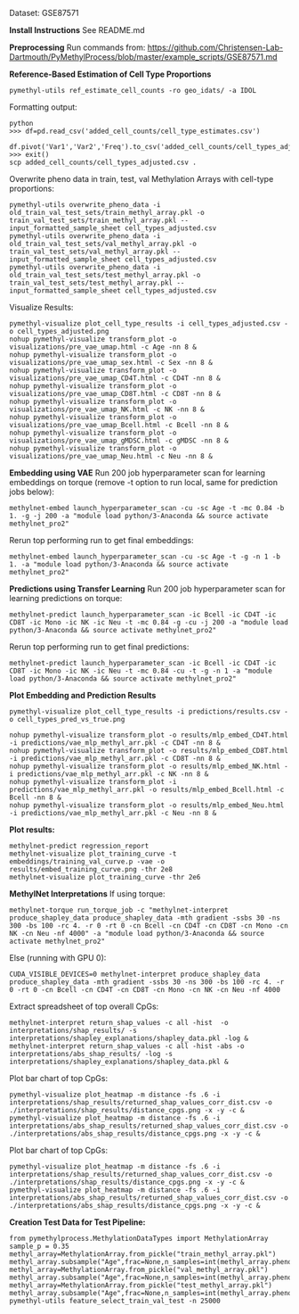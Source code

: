 Dataset: GSE87571

**Install Instructions**
See README.md

**Preprocessing**
Run commands from: https://github.com/Christensen-Lab-Dartmouth/PyMethylProcess/blob/master/example_scripts/GSE87571.md

**Reference-Based Estimation of Cell Type Proportions**

```
pymethyl-utils ref_estimate_cell_counts -ro geo_idats/ -a IDOL
```
Formatting output:
```
python
>>> df=pd.read_csv('added_cell_counts/cell_type_estimates.csv')
  df.pivot('Var1','Var2','Freq').to_csv('added_cell_counts/cell_types_adjusted.csv')
>>> exit()
scp added_cell_counts/cell_types_adjusted.csv .
```
Overwrite pheno data in train, test, val Methylation Arrays with cell-type proportions:
```
pymethyl-utils overwrite_pheno_data -i old_train_val_test_sets/train_methyl_array.pkl -o train_val_test_sets/train_methyl_array.pkl --input_formatted_sample_sheet cell_types_adjusted.csv
pymethyl-utils overwrite_pheno_data -i old_train_val_test_sets/val_methyl_array.pkl -o train_val_test_sets/val_methyl_array.pkl --input_formatted_sample_sheet cell_types_adjusted.csv
pymethyl-utils overwrite_pheno_data -i old_train_val_test_sets/test_methyl_array.pkl -o train_val_test_sets/test_methyl_array.pkl --input_formatted_sample_sheet cell_types_adjusted.csv
```
Visualize Results:
```
pymethyl-visualize plot_cell_type_results -i cell_types_adjusted.csv -o cell_types_adjusted.png
nohup pymethyl-visualize transform_plot -o visualizations/pre_vae_umap.html -c Age -nn 8 &
nohup pymethyl-visualize transform_plot -o visualizations/pre_vae_umap_sex.html -c Sex -nn 8 &
nohup pymethyl-visualize transform_plot -o visualizations/pre_vae_umap_CD4T.html -c CD4T -nn 8 &
nohup pymethyl-visualize transform_plot -o visualizations/pre_vae_umap_CD8T.html -c CD8T -nn 8 &
nohup pymethyl-visualize transform_plot -o visualizations/pre_vae_umap_NK.html -c NK -nn 8 &
nohup pymethyl-visualize transform_plot -o visualizations/pre_vae_umap_Bcell.html -c Bcell -nn 8 &
nohup pymethyl-visualize transform_plot -o visualizations/pre_vae_umap_gMDSC.html -c gMDSC -nn 8 &
nohup pymethyl-visualize transform_plot -o visualizations/pre_vae_umap_Neu.html -c Neu -nn 8 &
```

**Embedding using VAE**
Run 200 job hyperparameter scan for learning embeddings on torque (remove -t option to run local, same for prediction jobs below):  
```
methylnet-embed launch_hyperparameter_scan -cu -sc Age -t -mc 0.84 -b 1. -g -j 200 -a "module load python/3-Anaconda && source activate methylnet_pro2"
```
Rerun top performing run to get final embeddings:
```
methylnet-embed launch_hyperparameter_scan -cu -sc Age -t -g -n 1 -b 1. -a "module load python/3-Anaconda && source activate methylnet_pro2"
```

**Predictions using Transfer Learning**
Run 200 job hyperparameter scan for learning predictions on torque:
```
methylnet-predict launch_hyperparameter_scan -ic Bcell -ic CD4T -ic CD8T -ic Mono -ic NK -ic Neu -t -mc 0.84 -g -cu -j 200 -a "module load python/3-Anaconda && source activate methylnet_pro2"
```
Rerun top performing run to get final predictions:
```
methylnet-predict launch_hyperparameter_scan -ic Bcell -ic CD4T -ic CD8T -ic Mono -ic NK -ic Neu -t -mc 0.84 -cu -t -g -n 1 -a "module load python/3-Anaconda && source activate methylnet_pro2"
```

**Plot Embedding and Prediction Results**
```
pymethyl-visualize plot_cell_type_results -i predictions/results.csv -o cell_types_pred_vs_true.png

nohup pymethyl-visualize transform_plot -o results/mlp_embed_CD4T.html -i predictions/vae_mlp_methyl_arr.pkl -c CD4T -nn 8 &
nohup pymethyl-visualize transform_plot -o results/mlp_embed_CD8T.html -i predictions/vae_mlp_methyl_arr.pkl -c CD8T -nn 8 &
nohup pymethyl-visualize transform_plot -o results/mlp_embed_NK.html -i predictions/vae_mlp_methyl_arr.pkl -c NK -nn 8 &
nohup pymethyl-visualize transform_plot -i predictions/vae_mlp_methyl_arr.pkl -o results/mlp_embed_Bcell.html -c Bcell -nn 8 &
nohup pymethyl-visualize transform_plot -o results/mlp_embed_Neu.html -i predictions/vae_mlp_methyl_arr.pkl -c Neu -nn 8 &

```

**Plot results:**
```
methylnet-predict regression_report
methylnet-visualize plot_training_curve -t embeddings/training_val_curve.p -vae -o results/embed_training_curve.png -thr 2e8
methylnet-visualize plot_training_curve -thr 2e6
```

**MethylNet Interpretations**
If using torque:  
```
methylnet-torque run_torque_job -c "methylnet-interpret produce_shapley_data produce_shapley_data -mth gradient -ssbs 30 -ns 300 -bs 100 -rc 4. -r 0 -rt 0 -cn Bcell -cn CD4T -cn CD8T -cn Mono -cn NK -cn Neu -nf 4000" -a "module load python/3-Anaconda && source activate methylnet_pro2"
```
Else (running with GPU 0):  
```
CUDA_VISIBLE_DEVICES=0 methylnet-interpret produce_shapley_data produce_shapley_data -mth gradient -ssbs 30 -ns 300 -bs 100 -rc 4. -r 0 -rt 0 -cn Bcell -cn CD4T -cn CD8T -cn Mono -cn NK -cn Neu -nf 4000
```

Extract spreadsheet of top overall CpGs:
```
methylnet-interpret return_shap_values -c all -hist  -o  interpretations/shap_results/ -s interpretations/shapley_explanations/shapley_data.pkl -log &
methylnet-interpret return_shap_values -c all -hist -abs -o interpretations/abs_shap_results/ -log -s interpretations/shapley_explanations/shapley_data.pkl &
```

Plot bar chart of top CpGs:
```
pymethyl-visualize plot_heatmap -m distance -fs .6 -i interpretations/shap_results/returned_shap_values_corr_dist.csv -o ./interpretations/shap_results/distance_cpgs.png -x -y -c &
pymethyl-visualize plot_heatmap -m distance -fs .6 -i interpretations/abs_shap_results/returned_shap_values_corr_dist.csv -o ./interpretations/abs_shap_results/distance_cpgs.png -x -y -c &
```

Plot bar chart of top CpGs:
```
pymethyl-visualize plot_heatmap -m distance -fs .6 -i interpretations/shap_results/returned_shap_values_corr_dist.csv -o ./interpretations/shap_results/distance_cpgs.png -x -y -c &
pymethyl-visualize plot_heatmap -m distance -fs .6 -i interpretations/abs_shap_results/returned_shap_values_corr_dist.csv -o ./interpretations/abs_shap_results/distance_cpgs.png -x -y -c &
```

**Creation Test Data for Test Pipeline:**
```
from pymethylprocess.MethylationDataTypes import MethylationArray
sample_p = 0.35
methyl_array=MethylationArray.from_pickle("train_methyl_array.pkl")
methyl_array.subsample("Age",frac=None,n_samples=int(methyl_array.pheno.shape[0]*sample_p)).write_pickle("train_methyl_array_subsampled.pkl")
methyl_array=MethylationArray.from_pickle("val_methyl_array.pkl")
methyl_array.subsample("Age",frac=None,n_samples=int(methyl_array.pheno.shape[0]*sample_p)).write_pickle("val_methyl_array_subsampled.pkl")
methyl_array=MethylationArray.from_pickle("test_methyl_array.pkl")
methyl_array.subsample("Age",frac=None,n_samples=int(methyl_array.pheno.shape[0]*sample_p)).write_pickle("test_methyl_array_subsampled.pkl")
pymethyl-utils feature_select_train_val_test -n 25000
```
